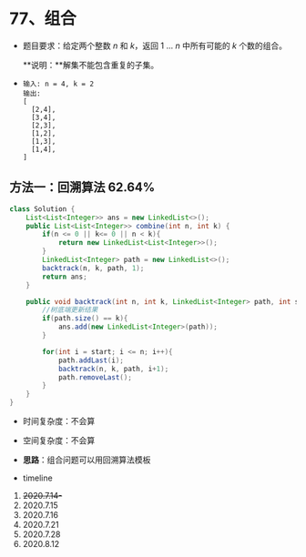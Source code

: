 # 77、组合

- 题目要求：给定两个整数 *n* 和 *k*，返回 1 ... *n* 中所有可能的 *k* 个数的组合。

  **说明：**解集不能包含重复的子集。

- ```
  输入: n = 4, k = 2
  输出:
  [
    [2,4],
    [3,4],
    [2,3],
    [1,2],
    [1,3],
    [1,4],
  ]
  ```



## 方法一：回溯算法 62.64%

```java
class Solution {
    List<List<Integer>> ans = new LinkedList<>();
    public List<List<Integer>> combine(int n, int k) {
        if(n <= 0 || k<= 0 || n < k){
            return new LinkedList<List<Integer>>();
        }
        LinkedList<Integer> path = new LinkedList<>();
        backtrack(n, k, path, 1);
        return ans;
    }

    public void backtrack(int n, int k, LinkedList<Integer> path, int start){
        //树底端更新结果
        if(path.size() == k){
            ans.add(new LinkedList<Integer>(path));
        }

        for(int i = start; i <= n; i++){
            path.addLast(i);
            backtrack(n, k, path, i+1);
            path.removeLast();
        }
    }
}
```

- 时间复杂度：不会算
- 空间复杂度：不会算

- **思路**：组合问题可以用回溯算法模板



- timeline

1. ~~2020.7.14-~~
2. 2020.7.15
3. 2020.7.16
4. 2020.7.21
5. 2020.7.28
6. 2020.8.12